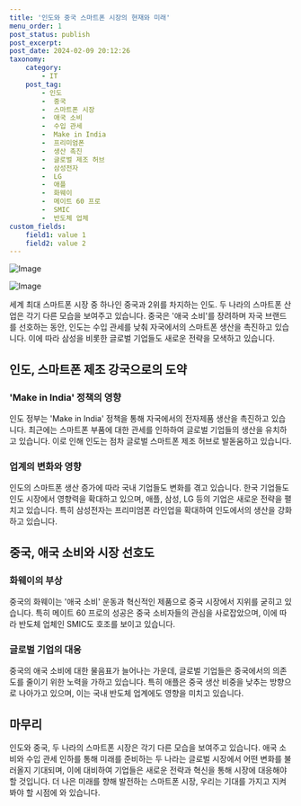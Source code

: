 ```yaml
---
title: '인도와 중국 스마트폰 시장의 현재와 미래'
menu_order: 1
post_status: publish
post_excerpt: 
post_date: 2024-02-09 20:12:26
taxonomy:
    category:
        - IT
    post_tag:
        - 인도
        -  중국
        -  스마트폰 시장
        -  애국 소비
        -  수입 관세
        -  Make in India
        -  프리미엄폰
        -  생산 촉진
        -  글로벌 제조 허브
        -  삼성전자
        -  LG
        -  애플
        -  화웨이
        -  메이트 60 프로
        -  SMIC
        -  반도체 업체
custom_fields:
    field1: value 1
    field2: value 2
---
```


![Image](https://imgnews.pstatic.net/image/138/2024/02/08/0002166627_001_20240208172601280.jpg?type=w647)

![Image](https://imgnews.pstatic.net/image/138/2024/02/08/0002166627_002_20240208172601315.jpg?type=w647)

세계 최대 스마트폰 시장 중 하나인 중국과 2위를 차지하는 인도. 두 나라의 스마트폰 산업은 각기 다른 모습을 보여주고 있습니다. 중국은 '애국 소비'를 장려하며 자국 브랜드를 선호하는 동안, 인도는 수입 관세를 낮춰 자국에서의 스마트폰 생산을 촉진하고 있습니다. 이에 따라 삼성을 비롯한 글로벌 기업들도 새로운 전략을 모색하고 있습니다.
## 인도, 스마트폰 제조 강국으로의 도약
### 'Make in India' 정책의 영향
인도 정부는 'Make in India' 정책을 통해 자국에서의 전자제품 생산을 촉진하고 있습니다. 최근에는 스마트폰 부품에 대한 관세를 인하하여 글로벌 기업들의 생산을 유치하고 있습니다. 이로 인해 인도는 점차 글로벌 스마트폰 제조 허브로 발돋움하고 있습니다.
### 업계의 변화와 영향
인도의 스마트폰 생산 증가에 따라 국내 기업들도 변화를 겪고 있습니다. 한국 기업들도 인도 시장에서 영향력을 확대하고 있으며, 애플, 삼성, LG 등의 기업은 새로운 전략을 펼치고 있습니다. 특히 삼성전자는 프리미엄폰 라인업을 확대하여 인도에서의 생산을 강화하고 있습니다.
## 중국, 애국 소비와 시장 선호도
### 화웨이의 부상
중국의 화웨이는 '애국 소비' 운동과 혁신적인 제품으로 중국 시장에서 지위를 굳히고 있습니다. 특히 메이트 60 프로의 성공은 중국 소비자들의 관심을 사로잡았으며, 이에 따라 반도체 업체인 SMIC도 호조를 보이고 있습니다.
### 글로벌 기업의 대응
중국의 애국 소비에 대한 물음표가 늘어나는 가운데, 글로벌 기업들은 중국에서의 의존도를 줄이기 위한 노력을 가하고 있습니다. 특히 애플은 중국 생산 비중을 낮추는 방향으로 나아가고 있으며, 이는 국내 반도체 업계에도 영향을 미치고 있습니다.
## 마무리
인도와 중국, 두 나라의 스마트폰 시장은 각기 다른 모습을 보여주고 있습니다. 애국 소비와 수입 관세 인하를 통해 미래를 준비하는 두 나라는 글로벌 시장에서 어떤 변화를 불러올지 기대되며, 이에 대비하여 기업들은 새로운 전략과 혁신을 통해 시장에 대응해야 할 것입니다. 더 나은 미래를 향해 발전하는 스마트폰 시장, 우리는 기대를 가지고 지켜봐야 할 시점에 와 있습니다.
